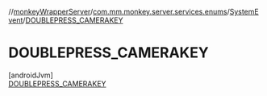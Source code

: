 //[monkeyWrapperServer](../../../../index.md)/[com.mm.monkey.server.services.enums](../../index.md)/[SystemEvent](../index.md)/[DOUBLEPRESS_CAMERAKEY](index.md)

# DOUBLEPRESS_CAMERAKEY

[androidJvm]\
[DOUBLEPRESS_CAMERAKEY](index.md)